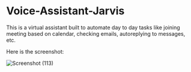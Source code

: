 # Voice-Assistant-Jarvis

This is a virtual assistant built to automate day to day tasks like joining meeting based on calendar, checking emails, autoreplying to messages, etc.

Here is the screenshot:

![Screenshot (113)](https://user-images.githubusercontent.com/70687348/146819531-ebfd37f7-d146-4ade-9d39-a361aa63edb6.png)

